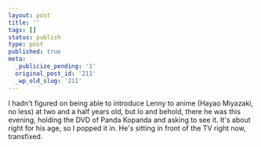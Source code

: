 ```yaml
---
layout: post
title: ''
tags: []
status: publish
type: post
published: true
meta:
  _publicize_pending: '1'
  original_post_id: '211'
  _wp_old_slug: '211'
---
```

I hadn't figured on being able to introduce Lenny to anime (Hayao Miyazaki, no less) at two and a half years old, but lo and behold, there he was this evening, holding the DVD of Panda Kopanda and asking to see it.  It's about right for his age, so I popped it in.  He's sitting in front of the TV right now, transfixed.
